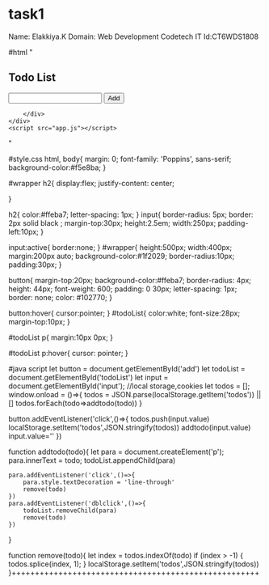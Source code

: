 # task1
Name: Elakkiya.K
Domain: Web Development
Codetech IT Id:CT6WDS1808

#html
"<!DOCTYPE html>
<html lang="en">
<head>
    <meta charset="UTF-8">
    <meta http-equiv="X-UA-Compatible" content="IE=edge">
    <meta name="viewport" content="width=device-width, initial-scale=1.0">
    <link rel="stylesheet" href="style.css">
    <title>ToDo List</title>
</head>
<body>
    <div id="wrapper">
        <h2>Todo List</h2>
        <input type="text" id="input">
        <button id="add">Add</button>
        <div id="todoList">

        </div>
    </div>
    <script src="app.js"></script>
</body>
</html>"


#style.css
html,
body{
   margin: 0;
   font-family: 'Poppins', sans-serif;
   background-color:#f5e8ba;
}

#wrapper h2{
    display:flex;
    justify-content: center;
    
}

h2{
    color:#ffeba7;
    letter-spacing: 1px;
}
input{
    border-radius: 5px;
    border: 2px solid black ;
    margin-top:30px;
    height:2.5em;
    width:250px;
    padding-left:10px;
}

input:active{
    border:none;
}
#wrapper{
    height:500px;
    width:400px;
    margin:200px auto;
    background-color:#1f2029;
    border-radius:10px;
    padding:30px;
}

button{
    margin-top:20px;
    background-color:#ffeba7;
    border-radius: 4px;
    height: 44px;
    font-weight: 600;
    padding: 0 30px;
    letter-spacing: 1px;
    border: none;
    color: #102770;
}

button:hover{
    cursor:pointer;
}
#todoList{
    color:white;
    font-size:28px;  
    margin-top:10px; 
}

#todoList p{
  margin:10px 0px;
}

#todoList p:hover{
  cursor: pointer;
}


#java script
let button = document.getElementById('add')
let todoList = document.getElementById('todoList')
let input = document.getElementById('input');
//local storage,cookies
let todos = [];
window.onload = ()=>{
    todos = JSON.parse(localStorage.getItem('todos')) || []
    todos.forEach(todo=>addtodo(todo))
}

button.addEventListener('click',()=>{
    todos.push(input.value)
    localStorage.setItem('todos',JSON.stringify(todos))
    addtodo(input.value)
    input.value=''
})

function addtodo(todo){
    let para = document.createElement('p');
    para.innerText = todo;
    todoList.appendChild(para)
    
    para.addEventListener('click',()=>{
        para.style.textDecoration = 'line-through'
        remove(todo)
    })
    para.addEventListener('dblclick',()=>{
        todoList.removeChild(para)
        remove(todo)
    })
}

function remove(todo){
    let index = todos.indexOf(todo)
    if (index > -1) {
        todos.splice(index, 1);
      }
    localStorage.setItem('todos',JSON.stringify(todos))
}+++++++++++++++++++++++++++++++++++++++++++++++++++++
